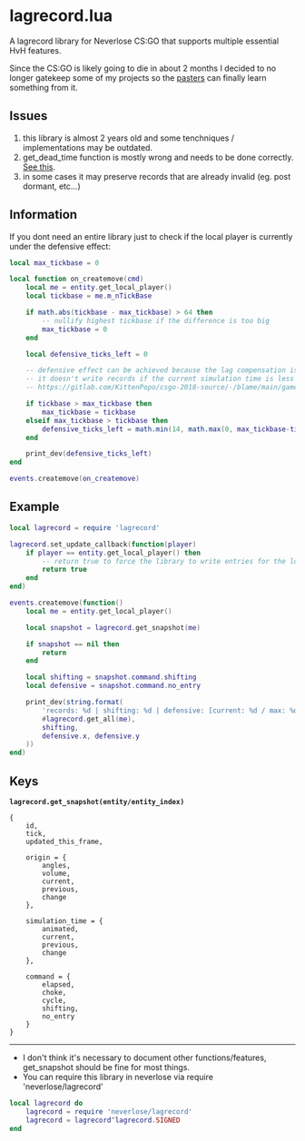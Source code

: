 # lagrecord.lua
A lagrecord library for Neverlose CS:GO that supports multiple essential HvH features.

Since the CS:GO is likely going to die in about 2 months I decided to no longer gatekeep some of my projects so the [pasters](https://i.imgur.com/giH9W2E.png) can finally learn something from it.

## Issues
1. this library is almost 2 years old and some tenchniques / implementations may be outdated.
2. get_dead_time function is mostly wrong and needs to be done correctly. [See this](https://www.unknowncheats.me/forum/counterstrike-global-offensive/359885-fldeadtime-int.html).
3. in some cases it may preserve records that are already invalid (eg. post dormant, etc...)

## Information
If you dont need an entire library just to check if the local player is currently under the defensive effect:
```Lua
local max_tickbase = 0

local function on_createmove(cmd)
    local me = entity.get_local_player()
    local tickbase = me.m_nTickBase

    if math.abs(tickbase - max_tickbase) > 64 then
        -- nullify highest tickbase if the difference is too big
        max_tickbase = 0
    end

    local defensive_ticks_left = 0

    -- defensive effect can be achieved because the lag compensation is made so that
    -- it doesn't write records if the current simulation time is less than/equals highest acknowledged simulation time
    -- https://gitlab.com/KittenPopo/csgo-2018-source/-/blame/main/game/server/player_lagcompensation.cpp#L723

    if tickbase > max_tickbase then
        max_tickbase = tickbase
    elseif max_tickbase > tickbase then
        defensive_ticks_left = math.min(14, math.max(0, max_tickbase-tickbase-1))
    end

    print_dev(defensive_ticks_left)
end

events.createmove(on_createmove)
```

## Example
```Lua
local lagrecord = require 'lagrecord'

lagrecord.set_update_callback(function(player)
    if player == entity.get_local_player() then
        -- return true to force the library to write entries for the local player
        return true
    end
end)

events.createmove(function()
    local me = entity.get_local_player()

    local snapshot = lagrecord.get_snapshot(me)

    if snapshot == nil then
        return
    end

    local shifting = snapshot.command.shifting
    local defensive = snapshot.command.no_entry

    print_dev(string.format(
        'records: %d | shifting: %d | defensive: [current: %d / max: %d]',
        #lagrecord.get_all(me),
        shifting,
        defensive.x, defensive.y
    ))
end)
```

## Keys
**`lagrecord.get_snapshot(entity/entity_index)`**
```
{
    id,
    tick,
    updated_this_frame,

    origin = {
        angles,
        volume,
        current,
        previous,
        change
    },

    simulation_time = {
        animated,
        current,
        previous,
        change
    },

    command = {
        elapsed,
        choke,
        cycle,
        shifting,
        no_entry
    }
}
```
---

* I don't think it's necessary to document other functions/features, get_snapshot should be fine for most things. 
* You can require this library in neverlose via require 'neverlose/lagrecord'

```Lua
local lagrecord do
	lagrecord = require 'neverlose/lagrecord'
	lagrecord = lagrecord^lagrecord.SIGNED
end
```
